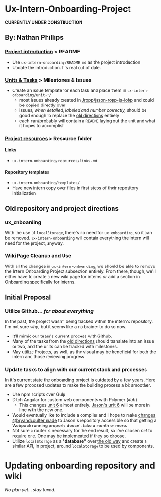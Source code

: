 # Ux-Intern-Onboarding-Project
**CURRENTLY UNDER CONSTRUCTION**

## By: Nathan Phillips
### [Project introduction](https://docs.banno.com/ux/intern-onboarding-project/README/) > README
- Use `ux-intern-onboarding/README.md` as the project introduction
- Update the introduction. It's real out of date.

### [Units & Tasks](https://docs.banno.com/ux/intern-onboarding-project/1-project-setup-1/) > Milestones & Issues
- Create an issue template for each task and place them in `ux-intern-onboarding/unit-*/`
  - most issues already created in [Jropp/jason-ropp-js-iobp](https://github.com/Jropp/jason-ropp-js-iobp/issues?utf8=%E2%9C%93&q=is%3Aissue) and could be copied directly over
  - issues, _when detailed, labeled and number correctly,_ should be good enough to replace the [old directions](https://docs.banno.com/ux/intern-onboarding-project/README/) entirely
  - each can/probably will contain a `README` laying out the unit and what it hopes to accomplish

### [Project resources](https://docs.banno.com/ux/intern-onboarding-project/Resources/) > Resource folder
#### Links
  - `ux-intern-onboarding/resources/links.md`

#### Repository templates
  - `ux-intern-onboarding/templates/`
  - Have new intern copy over files in first steps of their repository initialization

## Old repository and project directions
### ux_onboarding
With the use of `localStorage`, there's no need for `ux_onboarding`, so it can be removed. `ux-intern-onboarding` will contain everything the intern will need for the project, anyway.

### Wiki Page Cleanup and Use
With all the changes in `ux-intern-onboarding`, we should be able to remove the Intern Onboarding Project subsection entirely. From there, though, we'll either have to create a new wiki page for interns *or* add a section in Onboarding specifically for interns.

## Initial Proposal

### Utilize Github... _for about everything_
In the past, the project wasn't being tracked within the intern's repository. I'm not sure _why_, but it seems like a no brainer to do so now.
- It'll mimic our team's current process with Github.
- Many of the tasks from the [old directions](https://docs.banno.com/ux/intern-onboarding-project/README/) should translate into an issue or two, and the units can be tracked with milestones.
- May utilize Projects, as well, as the visual may be beneficial for both the intern and those reviewing progress

### Update tasks to align with our current stack and processes
In it's current state the onboarding project is outdated by a few years. Here are a few proposed updates to make the building process a bit smoother.

- Use npm scripts over Gulp
- Ditch Angular for custom web components with Polymer (_duh_)
  - This changes [unit 6](https://docs.banno.com/ux/intern-onboarding-project/6-angular/) almost entirely. [Jason's unit 6](https://github.com/Jropp/jason-ropp-js-iobp/milestone/4) will be more in line with the new one.
- Would eventually like to include a compiler and I hope to make [changes @bryandcoulter made](https://github.com/Jropp/jason-ropp-js-iobp/pull/45/commits/63442343df6d4b4584bf21c815e6cf3eb369f845) to Jason's repository accessible so that getting a Webpack running properly doesn't take a month or more.
- Not sure a router is necessary for the end result, so I've chosen _not_ to require one. One may be implemented if they so choose.
- Utilize `localStorage` as a **"**database**"** over [the old way](https://github.com/Banno/ux_onboarding) and create a similar API, in project, around `localStorage` to be used by components.

# Updating onboarding repository and wiki
_No plan yet... stay tuned._
